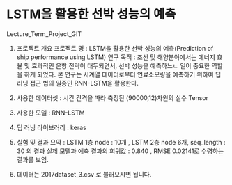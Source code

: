 # LSTM을 활용한 선박 성능의 예측
Lecture_Term_Project_GIT

1. 프로젝트 개요
프로젝트 명 : LSTM을 활용한 선박 성능의 예측(Prediction of ship performance using LSTM)
연구 목적 :  조선 및 해양분야에서는 에너지 효율 및 효과적인 운항 전략이 대두되면서, 선박 성능을 예측하느ㄴ 일이 중요한 역할을 하게 되었다.
본 연구는 시계열 데이터로부터 연료소모량을 예측하기 위하여 딥 러닝 접근 법의 일종인 RNN-LSTM을 활용한다.

2. 사용한 데이터셋 : 시간 간격을 따라 측정된 (90000,12)차원의 실수 Tensor

3. 사용한 모델 : RNN-LSTM

4. 딥 러닝 라이브러리 : keras

5. 실험 및 결과 요약 : LSTM 1층 node : 10개 , LSTM 2층 node 6개, seq_length : 30 의 결과
실제 모델과 예측 결과의 회귀값 : 0.840 ,  RMSE 0.02141로 수렴하는 결과를 보임.

6.  데이터는 2017dataset_3.csv 로 불러오시면 됩니다.


